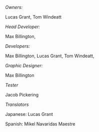 *Owners:*

Lucas Grant,
Tom Windeatt

*Head Developer:*

Max Billington,

*Developers:*

Max Billington,
Lucas Grant,
Tom Windeatt,

*Graphic Designer:*

Max Billington

*Tester*

Jacob Pickering

*Translators*

Japanese: Lucas Grant

Spanish: Mikel Navaridas Maestre